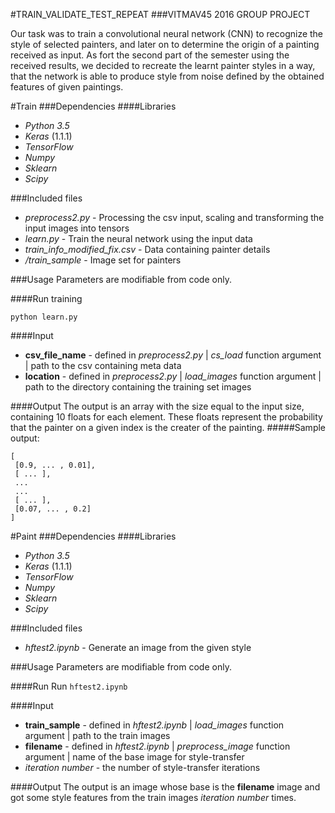 #TRAIN_VALIDATE_TEST_REPEAT
###VITMAV45 2016 GROUP PROJECT

Our task was to train a convolutional neural network (CNN)  to recognize the style of selected painters, and later on to determine the origin of a painting received as input. As fort the second part of the semester using the received results, we decided to recreate the learnt painter styles in a way, that the network is able to produce style from noise defined by the obtained features of given paintings.

#Train 
###Dependencies 
####Libraries
* _Python 3.5_
* _Keras_ (1.1.1)
* _TensorFlow_
* _Numpy_
* _Sklearn_
* _Scipy_

###Included files
* _preprocess2.py_ - Processing the csv input, scaling and transforming the input images into tensors
* _learn.py_ - Train the neural network using the input data
* _train_info_modified_fix.csv_ - Data containing painter details
* _/train_sample_ - Image set for painters

###Usage
Parameters are modifiable from code only. 

####Run training
```
python learn.py
```

####Input 
* **csv_file_name** - defined in _preprocess2.py_ | _cs_load_ function argument | path to the csv containing meta data 
* **location** - defined in _preprocess2.py_ | _load_images_ function argument | path to the directory containing the training set images

####Output
The output is an array with the size equal to the input size, containing 10 floats for each element. These floats represent the probability that the painter on a given index is the creater of the painting.
#####Sample output:
```
[ 
 [0.9, ... , 0.01],
 [ ... ],
 ...
 ...
 [ ... ],
 [0.07, ... , 0.2]
]
```

#Paint
###Dependencies 
####Libraries
* _Python 3.5_
* _Keras_ (1.1.1)
* _TensorFlow_
* _Numpy_
* _Sklearn_
* _Scipy_


###Included files
* _hftest2.ipynb_ - Generate an image from the given style

###Usage
Parameters are modifiable from code only. 

####Run
Run ```hftest2.ipynb```

####Input 
* **train_sample** - defined in _hftest2.ipynb_ | _load_images_ function argument | path to the train images
* **filename** - defined in _hftest2.ipynb_ | _preprocess_image_ function argument | name of the base image for style-transfer
* _iteration number_ - the number of style-transfer iterations 

####Output
The output is an image whose base is the **filename** image and got some style features from the train images _iteration number_ times.
